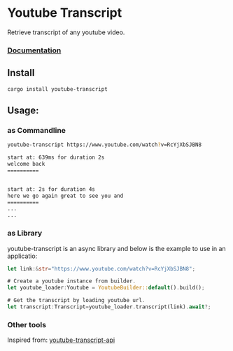 # Youtube Transcript
Retrieve transcript of any youtube video.

### [Documentation](https://docs.rs/youtube-transcript)

## Install
`cargo install youtube-transcript`

## Usage:


### as Commandline
``` bash
youtube-transcript https://www.youtube.com/watch?v=RcYjXbSJBN8

start at: 639ms for duration 2s
welcome back
==========


start at: 2s for duration 4s
here we go again great to see you and
==========
...
...
```

### as Library
youtube-transcript is an async library and below is the example to use in an applicatio:
``` rust
let link:&str="https://www.youtube.com/watch?v=RcYjXbSJBN8";

# Create a youtube instance from builder.
let youtube_loader:Youtube = YoutubeBuilder::default().build();

# Get the transcript by loading youtube url.
let transcript:Transcript=youtube_loader.transcript(link).await?;
```


### Other tools
Inspired from: [youtube-transcript-api](https://github.com/jdepoix/youtube-transcript-api)
